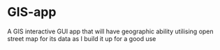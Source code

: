 # GIS-app
A GIS interactive GUI app that will have geographic ability utilising open street map for its data as I build it up for a good use
